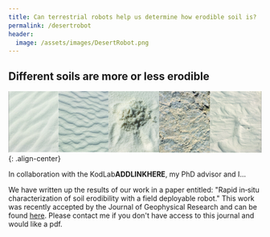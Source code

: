 ```yaml
---
title: Can terrestrial robots help us determine how erodible soil is?
permalink: /desertrobot
header:
  image: /assets/images/DesertRobot.png
---
```


## Different soils are more or less erodible 

![image-center](/assets/images/DesertSoilsSmall.png){: .align-center}

In collaboration with the KodLab**ADDLINKHERE**, my PhD advisor and I...

We have written up the results of our work in a paper entitled: "Rapid in‐situ characterization of soil erodibility with a field deployable robot." This work was recently accepted by the Journal of Geophysical Research and can be found [here](https://agupubs.onlinelibrary.wiley.com/doi/abs/10.1029/2018JF004887?ai=1gvoi&mi=3ricys&af=R). Please contact me if you don't have access to this journal and would like a pdf.
